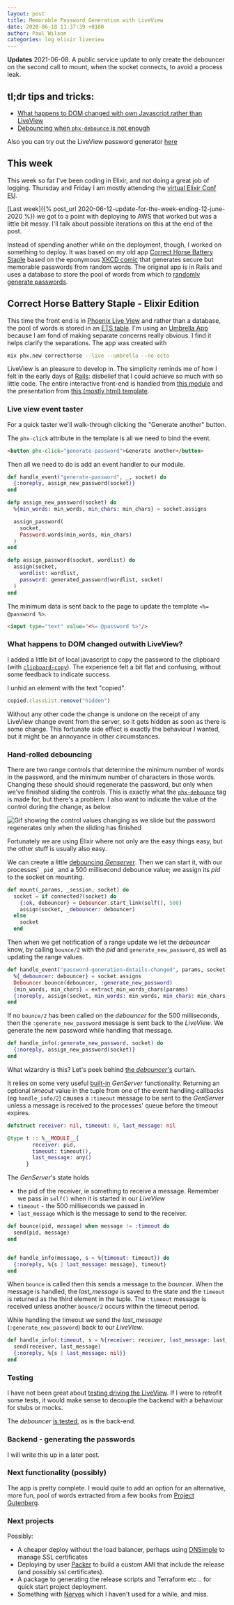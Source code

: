 ```yaml
---
layout: post
title: Memorable Password Generation with LiveView
date: 2020-06-18 11:37:39 +0100
author: Paul Wilson
categories: log elixir liveview
---
```

**Updates**
  2021-06-08. A public service update to only create the debouncer on the second call to mount,
  when the socket connects, to avoid a process leak.

## tl;dr tips and tricks:

* [What happens to DOM changed with own Javascript rather than LiveView](#what-happens-to-dom-changed-outwith-liveview)
* [Debouncing when `phx-debounce` is not enough](#hand-rolled-debouncing)

Also you can try out the LiveView password generator [here](https://beta.correcthorsebatterystaple.com)

## This week

This week so far I've been coding in Elixir, and not doing a great job of logging. Thursday and Friday I am mostly attending the [virtual Elixir Conf EU](https://virtual.elixirconf.eu).

[Last week]({% post_url 2020-06-12-update-for-the-week-ending-12-june-2020 %}) we got to a point with deploying to AWS that worked but was a little bit messy. I'll talk about possible iterations on this at the end of the post.

Instead of spending another while on the deployment, though, I worked on something to deploy. It was based on my old app [Correct Horse Battery Staple](https://github.com/paulanthonywilson/correcthorsebatterystaple) based on the eponymous [XKCD comic](https://xkcd.com/936/) that generates secure but memorable passwords from random words. The original app is in Rails and uses a database to store the pool of words from which to [randomly generate passwords](https://github.com/paulanthonywilson/correcthorsebatterystaple/blob/c34ee9ceb6c0db4efe39e81bdbf916740c15707f/app/models/word.rb#L7).

## Correct Horse Battery Staple - Elixir Edition

This time the front end is in [Phoenix Live View](https://hexdocs.pm/phoenix_live_view/Phoenix.LiveView.html) and rather than a database, the pool of words is stored in an [ETS table](https://elixir-lang.org/getting-started/mix-otp/ets.html). I'm using an [Umbrella App](https://elixir-lang.org/getting-started/mix-otp/dependencies-and-umbrella-projects.html) because I am fond of making separate concerns really obvious. I find it helps clarify the separations. The app was created with

```bash
mix phx.new correcthorse --live --umbrella --no-ecto
```

LiveView is an pleasure to develop in. The simplicity reminds me of how I felt in the early days of [Rails](https://rubyonrails.org): disbelief that I could achieve so much with so little code. The entire interactive front-end is handled from [this module](https://github.com/paulanthonywilson/correct-horse-elixir/blob/3229e0d67efc170a4001b0df4cd1d97808f68a4c/apps/correcthorse_web/lib/correcthorse_web/live/password_live.ex) and the presentation from [this (mostly html) template](https://github.com/paulanthonywilson/correct-horse-elixir/blob/3229e0d67efc170a4001b0df4cd1d97808f68a4c/apps/correcthorse_web/lib/correcthorse_web/live/password_live.html.leex).


### Live view event taster

For a quick taster we'll walk-through clicking the "Generate another" button.

The `phx-click` attribute in the template is all we need to bind the event.

```html
<button phx-click="generate-password">Generate another</button>
```

Then all we need to do is add an event handler to our module.

```elixir
def handle_event("generate-password", _, socket) do
  {:noreply, assign_new_password(socket)}
end
```

```elixir
defp assign_new_password(socket) do
  %{min_words: min_words, min_chars: min_chars} = socket.assigns

  assign_password(
    socket,
    Password.words(min_words, min_chars)
  )
end

defp assign_password(socket, wordlist) do
  assign(socket,
    wordlist: wordlist,
    password: generated_password(wordlist, socket)
  )
end
```

The minimum data is sent back to the page to update the template `<%= @password %>`.

```html
<input type="text" value="<%= @password %>"/>
```


### What happens to DOM changed outwith LiveView?

I added a little bit of local javascript to copy the password to the clipboard (with [`clipboard-copy`](https://www.npmjs.com/package/clipboard-copy)). The experience felt a bit flat and confusing, without some feedback to indicate success.

I unhid an element with the text "copied".

```javascript
copied.classList.remove("hidden")
```

Without any other code the change is undone on the receipt of any LiveView change event from the server, so it gets hidden as soon as there is some change. This fortunate side effect is exactly the behaviour I wanted, but it might be an annoyance in other circumstances.

### Hand-rolled debouncing

There are two range controls that determine the minimum number of words in the password, and the minimum number of characters in those words. Changing these should should regenerate the password, but only when we've finished sliding the controls. This is exactly what the [`phx-debounce`](https://hexdocs.pm/phoenix_live_view/Phoenix.LiveView.html#module-rate-limiting-events-with-debounce-and-throttle) tag is made for, but there's a problem: I also want to indicate the value of the control during the change, as below.

![Gif showing the control values changing as we slide but the password regenerates only when the sliding has finished](/assets/ch_debounce.gif)

Fortunately we are using Elixir where not only are the easy things easy, but the other stuff is usually also easy.

We can create a little [debouncing _Genserver_](https://github.com/paulanthonywilson/correct-horse-elixir/blob/3229e0d67efc170a4001b0df4cd1d97808f68a4c/apps/correcthorse_web/lib/debounce/debouncer.ex). Then we can start it, with our processes' `_pid_` and a 500 millisecond debounce value; we assign its _pid_ to the socket on mounting.


```elixir
def mount(_params, _session, socket) do
  socket = if connected?(socket) do
    {:ok, debouncer} = Debouncer.start_link(self(), 500)
    assign(socket, _debouncer: debouncer)
  else
    socket
  end

```

Then when we get notification of a range update we let the _debouncer_ know, by calling `bounce/2` with the _pid_ and `generate_new_password`, as well as updating the range values.

```elixir
def handle_event("password-generation-details-changed", params, socket) do
  %{_debouncer: debouncer} = socket.assigns
  Debouncer.bounce(debouncer, :generate_new_password)
  {min_words, min_chars} = extract_min_words_chars(params)
  {:noreply, assign(socket, min_words: min_words, min_chars: min_chars)}
end
```

If no `bounce/2` has been called on the _debouncer_ for the 500 milliseconds, then the `:generate_new_password` message is sent back to the _LiveView_. We generate the new password while handling that message.

```elixir
def handle_info(:generate_new_password, socket) do
  {:noreply, assign_new_password(socket)}
end
```

What wizardry is this? Let's peek behind [the _debouncer_'s](https://github.com/paulanthonywilson/correct-horse-elixir/blob/3229e0d67efc170a4001b0df4cd1d97808f68a4c/apps/correcthorse_web/lib/debounce/debouncer.ex) curtain.

It relies on some very useful [built-in](https://hexdocs.pm/elixir/GenServer.html#module-timeouts) _GenServer_ functionality. Returning an optional _timeout_ value in the tuple from one of the event handling callbacks (eg `handle_info/2`) causes a `:timeout` message to be sent to the _GenServer_ unless a message is received to the processes' queue before the timeout expires.

```elixir
defstruct receiver: nil, timeout: 0, last_message: nil

@type t :: %__MODULE__{
        receiver: pid,
        timeout: timeout(),
        last_message: any()
      }
```

The _GenServer_'s state holds

* the pid of the receiver, ie something to receive a message. Remember we pass in `self()` when it is started in our _LiveView_
* `timeout` - the 500 milliseconds we passed in
* `last_message` which is the message to send to the receiver.

```elixir
def bounce(pid, message) when message != :timeout do
  send(pid, message)
end
```

```elixir

def handle_info(message, s = %{timeout: timeout}) do
  {:noreply, %{s | last_message: message}, timeout}
end
```

When `bounce` is called then this sends a message to the _bouncer_. When the message is handled, the *last_message* is saved to the state and the `timeout` is returned as the third element in the tuple. The `:timeout` message is received unless another `bounce/2` occurs within the timeout period.

While handling the timeout we send the *last_message* (`:generate_new_password`) back to our _LiveView_.

```elixir
def handle_info(:timeout, s = %{receiver: receiver, last_message: last_message}) do
  send(receiver, last_message)
  {:noreply, %{s | last_message: nil}}
end
```

### Testing

I have not been great about [testing driving the LiveView](https://github.com/paulanthonywilson/correct-horse-elixir/blob/3229e0d67efc170a4001b0df4cd1d97808f68a4c/apps/correcthorse_web/test/correcthorse_web/live/password_live_test.exs). If I were to retrofit some tests, it would make sense to decouple the backend with a behaviour for stubs or mocks.

The _debouncer_ [is tested](https://github.com/paulanthonywilson/correct-horse-elixir/blob/3229e0d67efc170a4001b0df4cd1d97808f68a4c/apps/correcthorse_web/test/correcthorse_web/debounce/debouncer_test.exs), as is the back-end.

### Backend - generating the passwords

I will write this up in a later post.

### Next functionality (possibly)

The app is pretty complete. I would quite to add an option for an alternative, more fun, pool of words extracted from a few books from [Project Gutenberg](https://www.gutenberg.org).

### Next projects

Possibly:

* A cheaper deploy without the load balancer, perhaps using [DNSimple](https://developer.dnsimple.com/v2/certificates/) to manage SSL certificates
* Deploying by user [Packer](https://www.packer.io) to build a custom AMI that include the release (and possibly ssl certificates).
* A package to generating the release scripts and Terraform etc .. for quick start project deployment.
* Something with [Nerves](https://www.nerves-project.org) which I haven't used for a while, and miss.










